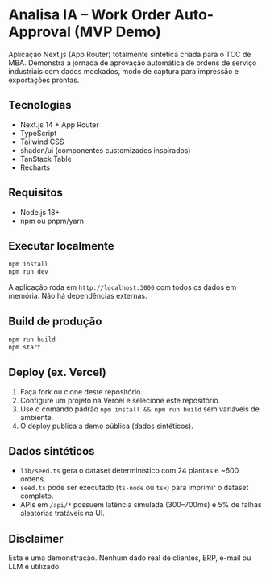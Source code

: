 # Analisa IA – Work Order Auto-Approval (MVP Demo)

Aplicação Next.js (App Router) totalmente sintética criada para o TCC de MBA. Demonstra a jornada de aprovação automática de ordens de serviço industriais com dados mockados, modo de captura para impressão e exportações prontas.

## Tecnologias

- Next.js 14 + App Router
- TypeScript
- Tailwind CSS
- shadcn/ui (componentes customizados inspirados)
- TanStack Table
- Recharts

## Requisitos

- Node.js 18+
- npm ou pnpm/yarn

## Executar localmente

```bash
npm install
npm run dev
```

A aplicação roda em `http://localhost:3000` com todos os dados em memória. Não há dependências externas.

## Build de produção

```bash
npm run build
npm start
```

## Deploy (ex. Vercel)

1. Faça fork ou clone deste repositório.
2. Configure um projeto na Vercel e selecione este repositório.
3. Use o comando padrão `npm install && npm run build` sem variáveis de ambiente.
4. O deploy publica a demo pública (dados sintéticos).

## Dados sintéticos

- `lib/seed.ts` gera o dataset determinístico com 24 plantas e ~600 ordens.
- `seed.ts` pode ser executado (`ts-node` ou `tsx`) para imprimir o dataset completo.
- APIs em `/api/*` possuem latência simulada (300–700ms) e 5% de falhas aleatórias tratáveis na UI.

## Disclaimer

Esta é uma demonstração. Nenhum dado real de clientes, ERP, e-mail ou LLM é utilizado.
